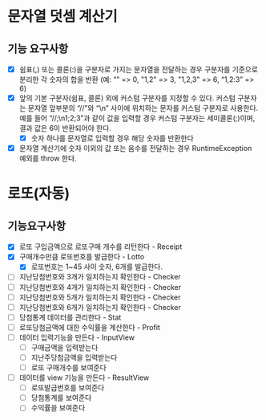 # 문자열 덧셈 계산기
## 기능 요구사항

* [x] 쉼표(,) 또는 콜론(:)을 구분자로 가지는 문자열을 전달하는 경우 구분자를 기준으로 분리한 각 숫자의 합을 반환 (예: “” => 0, "1,2" => 3, "1,2,3" => 6, “1,2:3” => 6)
* [x] 앞의 기본 구분자(쉼표, 콜론) 외에 커스텀 구분자를 지정할 수 있다. 커스텀 구분자는 문자열 앞부분의 “//”와 “\n” 사이에 위치하는 문자를 커스텀 구분자로 사용한다. 예를 들어 “//;\n1;2;3”과 같이 값을 입력할 경우 커스텀 구분자는 세미콜론(;)이며, 결과 값은 6이 반환되어야 한다.
  * [x] 숫자 하나를 문자열로 입력할 경우 해당 숫자를 반환한다
* [x] 문자열 계산기에 숫자 이외의 값 또는 음수를 전달하는 경우 RuntimeException 예외를 throw 한다.

# 로또(자동)
## 기능요구사항
* [x] 로또 구입금액으로 로또구매 개수를 리턴한다 - Receipt
* [x] 구매개수만큼 로또번호를 발급한다 - Lotto
  * [x] 로또번호는 1~45 사이 숫자, 6개를 발급한다.
* [ ] 지난당첨번호와 3개가 일치하는지 확인한다 - Checker
* [ ] 지난당첨번호와 4개가 일치하는지 확인한다 - Checker
* [ ] 지난당첨번호와 5개가 일치하는지 확인한다 - Checker
* [ ] 지난당첨번호와 6개가 일치하는지 확인한다 - Checker
* [ ] 당첨통계 데이터를 관리한다 - Stat
* [ ] 로또당첨금액에 대한 수익률을 계산한다 - Profit
* [ ] 데이터 입력기능을 만든다 - InputView
  * [ ] 구매금액을 입력받는다
  * [ ] 지난주당첨금액을 입력받는다
  * [ ] 로또 구매개수를 보여준다
* [ ] 데이터를 view 기능을 만든다 - ResultView
  * [ ] 로또발급번호를 보여준다
  * [ ] 당첨통계를 보여준다
  * [ ] 수익률을 보여준다
